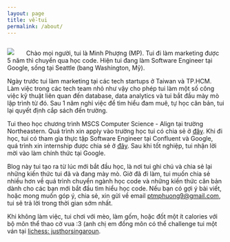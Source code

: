 ```yaml
---
layout: page
title: về-tui
permalink: /about/
---
```

<!-- <center><img src="{{ site.url }}/assets/about/tuihoccode.jpg"></center> -->
<p><img src="{{ site.url }}/assets/about/tuihoccode.jpg" style="float: left; max-width: 50%;margin: 1em 2em 0 0"></p>

<br>Chào mọi người, tui là Minh Phượng (MP). Tui đi làm marketing được 5 năm thì chuyển qua học code. Hiện tui đang làm Software Engineer tại Google, sống tại Seattle (bang Washington, Mỹ).

Ngày trước tui làm marketing tại các tech startups ở Taiwan và TP.HCM. 
Làm việc trong các tech team nhỏ như vậy cho phép tui làm một số công việc kỹ thuật liên quan đến database, data analytics và tui bắt đầu mày mò lập trình từ đó. 
Sau 1 năm nghỉ việc để tìm hiểu đam muê, tự học căn bản, tui lại quyết định cắp sách đến trường. 

Tui theo học chương trình MSCS Computer Science - Align tại trường Northeastern. Quá trình xin apply vào trường học tui có chia sẻ ở [đây][xin-hoc-thac-sy-Computer-Science]. Khi đi học, tui có tham gia thực tập Software Engineer tại Confluent và Google, quá trình xin internship được chia sẻ ở [đây][xin-thuc-tap-software-engineer-dau-tien-tai-my]. Sau khi tốt nghiệp, tui nhận lời mời vào làm chính thức tại Google.

Blog này tui tạo ra từ lúc mới bắt đầu học, là nơi tui ghi chú và chia sẻ lại những kiến thức tui đã và đang mày mò. Giờ đã đi làm, tui muốn chia sẻ nhiều hơn về quá trình chuyển ngành học code và những kiến thức căn bản dành cho các bạn mới bắt đầu tìm hiểu học code. Nếu bạn có gợi ý bài viết, hoặc mong muốn góp ý, chia sẻ, xin gửi về email [ptmphuong9@gmail.com](ptmphuong9@gmail.com), tui sẽ trả lời trong thời gian sớm nhất.

Khi không làm việc, tui chơi với mèo, làm gốm, hoặc đốt một ít calories với bộ môn thể thao cờ vua :3 (anh chị em đồng môn có thể challenge tui một ván tại [lichess: justhorsingaroun][my-lichess].


[xin-hoc-thac-sy-Computer-Science]: https://tuihoccode.com/career-stories/2020/08/29/xin-hoc-thac-sy-Computer-Science.html
[xin-thuc-tap-software-engineer-dau-tien-tai-my]: https://tuihoccode.com/career-stories/2022/04/09/xin-thuc-tap-software-engineer-dau-tien-tai-my.html
[my-lichess]: https://lichess.org/@/justhorsingaroun
